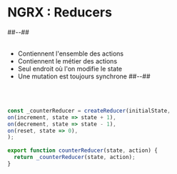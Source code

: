 <!-- .slide: class="two-column-layout" -->
# NGRX : Reducers
##--##
<br><br>

- Contiennent l'ensemble des actions
- Contiennent le métier des actions
- Seul endroit où l'on modifie le state
- Une mutation est toujours synchrone
##--##
<!-- .slide: class="with-code inconsolata" -->
<br><br>

```typescript
const _counterReducer = createReducer(initialState,
on(increment, state => state + 1),
on(decrement, state => state - 1),
on(reset, state => 0),
);
 
export function counterReducer(state, action) {
  return _counterReducer(state, action);
}
```
<!-- .element: class="big-code" -->
